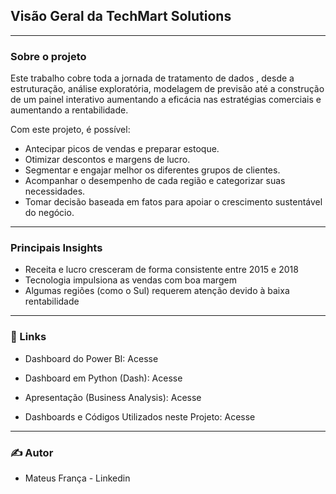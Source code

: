 ## Visão Geral da TechMart Solutions 

<hr>

### Sobre o projeto

Este trabalho cobre toda a jornada de tratamento de dados , desde a estruturação, análise exploratória, modelagem de previsão até a construção de um painel interativo aumentando a eficácia nas estratégias comerciais e aumentando a rentabilidade.

Com este projeto, é possível:

- Antecipar picos de vendas e preparar estoque.
- Otimizar descontos e margens de lucro.
- Segmentar e engajar melhor os diferentes grupos de clientes.
- Acompanhar o desempenho de cada região e categorizar suas necessidades.
- Tomar decisão baseada em fatos para apoiar o crescimento sustentável do negócio.

<hr>

### Principais Insights

- Receita e lucro cresceram de forma consistente entre 2015 e 2018
- Tecnologia impulsiona as vendas com boa margem
- Algumas regiões (como o Sul) requerem atenção devido à baixa rentabilidade

<hr>

### 🔗 Links

- Dashboard do Power BI: Acesse

- Dashboard em Python (Dash): Acesse

- Apresentação (Business Analysis): Acesse

- Dashboards e Códigos Utilizados neste Projeto: Acesse

<hr>

### ✍️ Autor

- Mateus França - Linkedin





